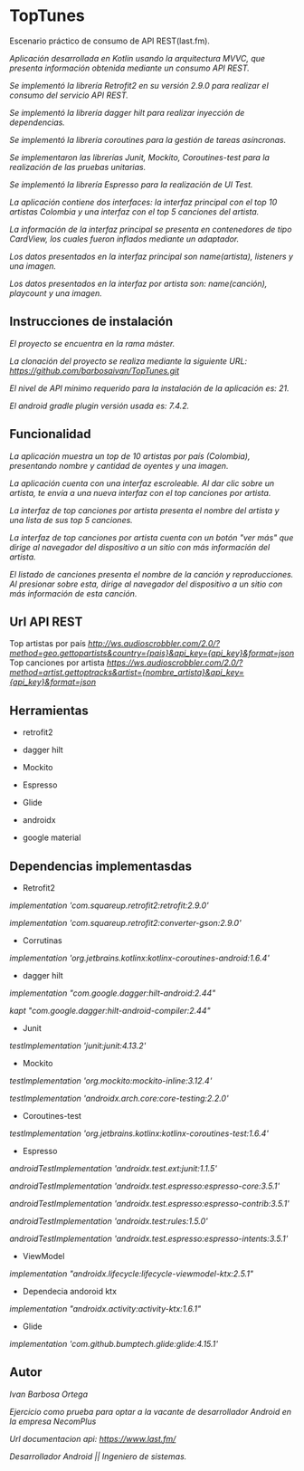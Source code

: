 # TopTunes
Escenario práctico de consumo de API REST(last.fm).

_Aplicación desarrollada en Kotlin usando la arquitectura MVVC, que presenta información obtenida mediante un consumo API REST._

_Se implementó la librería Retrofit2 en su versión 2.9.0 para realizar el consumo del servicio API REST._

_Se implementó la librería dagger hilt para realizar inyección de dependencias._

_Se implementó la librería coroutines para la gestión de tareas asíncronas._

_Se implementaron las librerías Junit, Mockito, Coroutines-test para la realización de las pruebas unitarias._

_Se implementó la librería Espresso para la realización de UI Test._

_La aplicación contiene dos interfaces: la interfaz principal con el top 10 artistas Colombia y una interfaz con el top 5 canciones del artista._

_La información de la interfaz principal se presenta en contenedores de tipo CardView, los cuales fueron inflados mediante un adaptador._

_Los datos presentados en la interfaz principal son name(artista), listeners y una imagen._

_Los datos presentados en la interfaz por artista son: name(canción), playcount y una imagen._

## Instrucciones de instalación

_El proyecto se encuentra en la rama máster._

_La clonación del proyecto se realiza mediante la siguiente URL: https://github.com/barbosaivan/TopTunes.git_

_El nivel de API mínimo requerido para la instalación de la aplicación es: 21._

_El android gradle plugin versión usada es: 7.4.2._

## Funcionalidad
_La aplicación muestra un top de 10 artistas por país (Colombia), presentando nombre y cantidad de oyentes y una imagen._

_La aplicación cuenta con una interfaz escroleable. Al dar clic sobre un artista, te envía a una nueva interfaz con el top canciones por artista._

_La interfaz de top canciones por artista presenta el nombre del artista y una lista de sus top 5 canciones._

_La interfaz de top canciones por artista cuenta con un botón "ver más" que dirige al navegador del dispositivo a un sitio con más información del artista._

_El listado de canciones presenta el nombre de la canción y reproducciones. Al presionar sobre esta, dirige al navegador del dispositivo a un sitio con más información de esta canción._

## Url API REST
Top artistas por país
_http://ws.audioscrobbler.com/2.0/?method=geo.gettopartists&country={pais}&api_key={api_key}&format=json_
Top canciones por artista
_https://ws.audioscrobbler.com/2.0/?method=artist.gettoptracks&artist={nombre_artista}&api_key={api_key}&format=json_
 
 ## Herramientas

 * retrofit2

 * dagger hilt

 * Mockito
 
 * Espresso

 * Glide
 
 * androidx
 
 * google material
 
 ## Dependencias implementasdas

* Retrofit2

_implementation 'com.squareup.retrofit2:retrofit:2.9.0'_

_implementation 'com.squareup.retrofit2:converter-gson:2.9.0'_

* Corrutinas

_implementation 'org.jetbrains.kotlinx:kotlinx-coroutines-android:1.6.4'_

* dagger hilt

_implementation "com.google.dagger:hilt-android:2.44"_

_kapt "com.google.dagger:hilt-android-compiler:2.44"_

* Junit

_testImplementation 'junit:junit:4.13.2'_

* Mockito

_testImplementation 'org.mockito:mockito-inline:3.12.4'_

_testImplementation 'androidx.arch.core:core-testing:2.2.0'_

* Coroutines-test

_testImplementation 'org.jetbrains.kotlinx:kotlinx-coroutines-test:1.6.4'_

* Espresso

_androidTestImplementation 'androidx.test.ext:junit:1.1.5'_

_androidTestImplementation 'androidx.test.espresso:espresso-core:3.5.1'_

_androidTestImplementation 'androidx.test.espresso:espresso-contrib:3.5.1'_

_androidTestImplementation 'androidx.test:rules:1.5.0'_

_androidTestImplementation 'androidx.test.espresso:espresso-intents:3.5.1'_
 
* ViewModel

 _implementation "androidx.lifecycle:lifecycle-viewmodel-ktx:2.5.1"_

* Dependecia andoroid ktx

_implementation "androidx.activity:activity-ktx:1.6.1"_

* Glide
  
_implementation 'com.github.bumptech.glide:glide:4.15.1'_
 
 ## Autor
_Ivan Barbosa Ortega_

_Ejercicio como prueba para optar a la vacante de desarrollador Android en la empresa NecomPlus_

_Url documentacion api: https://www.last.fm/_

_Desarrollador Android || Ingeniero de sistemas._
